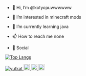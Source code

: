 - 👋 Hi, I’m @kotyopuwwwwww
- 👀 I’m interested in minecraft mods
- 🌱 I’m currently learning java
- 📫 How to reach me none

- 🌺 Social


<!---
kotyopuwwwwww/kotyopuwwwwww is a ✨ special ✨ repository because its `README.md` (this file) appears on your GitHub profile.
You can click the Preview link to take a look at your changes.
--->
[![Top Langs](https://github-readme-stats.vercel.app/api/top-langs/?username=kotyopuwwwwww&layout=compact&theme=dracula)](https://github.com/anuraghazra/github-readme-stats)

<p align="left">
  <a href="https://github.com/kotyopuwwwwww/">
    <img src="https://komarev.com/ghpvc/?username=yutkat" alt="yutkat" />
  </a>
  <a href="https://github.com/kotyopuwwwwww">
    <img height="20" src="https://img.shields.io/github/followers/yutkat?label=follow&logo=github&style=flat" />
  </a>
  <a href="https://www.reddit.com/user/kotyopuwww">
    <img height="20" src="https://img.shields.io/reddit/user-karma/combined/yutkat?label=Reddit&logo=reddit&style=flat" />
  </a>
  <a href="https://stackoverflow.com/users/5720201/yutkat">
    <img height="20" src="https://img.shields.io/stackexchange/stackoverflow/r/5720201?label=StackOverflow&logo=stack-overflow&style=flat" />
  </a>
</p>
